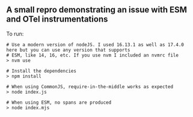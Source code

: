 ## A small repro demonstrating an issue with ESM and OTel instrumentations

To run:

```
# Use a modern version of nodeJS. I used 16.13.1 as well as 17.4.0 here but you can use any version that supports
# ESM, like 14, 16, etc. If you use nvm I included an nvmrc file
> nvm use

# Install the dependencies
> npm install

# When using CommonJS, require-in-the-middle works as expected
> node index.js

# When using ESM, no spans are produced
> node index.mjs
```
